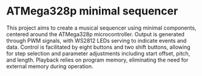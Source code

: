 # ATMega328p minimal sequencer

This project aims to create a musical sequencer using minimal components, centered around the ATMega328p microcontroller. Output is generated through PWM signals, with WS2812 LEDs serving to indicate events and data. Control is facilitated by eight buttons and two shift buttons, allowing for step selection and parameter adjustments including start offset, pitch, and length. Playback relies on program memory, eliminating the need for external memory during operation.
